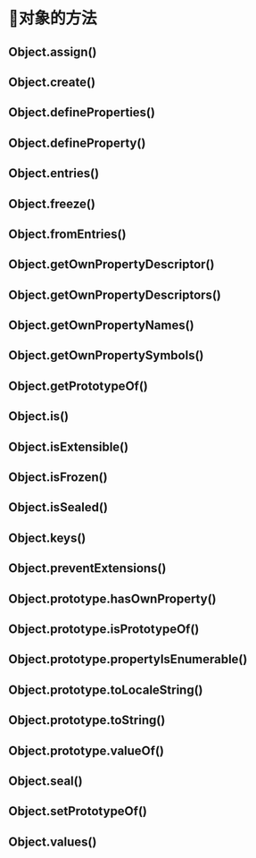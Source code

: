 # :memo:对象的方法

## Object.assign()
## Object.create()
## Object.defineProperties()
## Object.defineProperty()
## Object.entries()
## Object.freeze()
## Object.fromEntries()
## Object.getOwnPropertyDescriptor()
## Object.getOwnPropertyDescriptors()
## Object.getOwnPropertyNames()
## Object.getOwnPropertySymbols()
## Object.getPrototypeOf()
## Object.is()
## Object.isExtensible()
## Object.isFrozen()
## Object.isSealed()
## Object.keys()
## Object.preventExtensions()

## Object.prototype.hasOwnProperty()
## Object.prototype.isPrototypeOf()
## Object.prototype.propertyIsEnumerable()
## Object.prototype.toLocaleString()

## Object.prototype.toString()
## Object.prototype.valueOf()
## Object.seal()
## Object.setPrototypeOf()
## Object.values()



